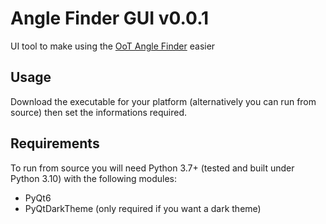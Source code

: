 # Angle Finder GUI v0.0.1

UI tool to make using the [OoT Angle Finder](https://github.com/Savestate2A03/oot-angle-finder) easier

## Usage
Download the executable for your platform (alternatively you can run from source) then set the informations required.

## Requirements
To run from source you will need Python 3.7+ (tested and built under Python 3.10) with the following modules:
- PyQt6
- PyQtDarkTheme (only required if you want a dark theme)
